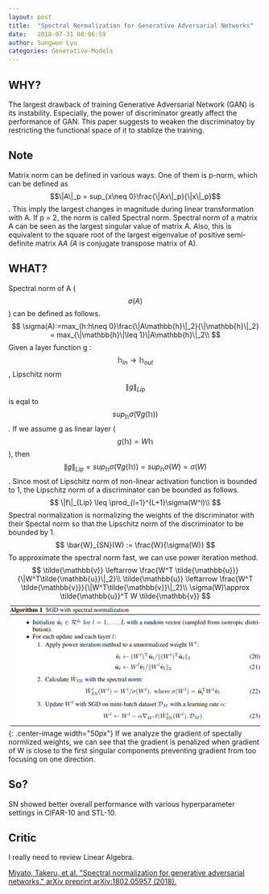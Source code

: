 ```yaml
---
layout: post
title:  "Spectral Normalization for Generative Adversarial Networks"
date:   2018-07-31 08:06:59
author: Sungwon Lyu
categories: Generative-Models
---
```


## WHY? 
The largest drawback of training Generative Adversarial Network (GAN) is its instability. Especially, the power of discriminator greatly affect the performance of GAN. This paper suggests to weaken the discriminatoy by restricting the functional space of it to stablize the training. 

## Note
Matrix norm can be defined in various ways. One of them is p-norm, which can be defined as $$\|A\|_p = sup_{x\neq 0}\frac{\|Ax\|_p}{\|x\|_p}$$. This imply the largest changes in magnitude during linear transformation with A. If p = 2, the norm is called Spectral norm. Spectral norm of a matrix A can be seen as the largest singular value of matrix A. Also, this is equivalent to the square root of the largest eigenvalue of positive semi-definite matrix A*A (A* is conjugate transpose matrix of A).

## WHAT?
Spectral norm of A ($$\sigma(A)$$) can be defined as follows.
$$
\sigma(A):=max_{h:h\neq 0}\frac{\|A\mathbb{h}\|_2}{\|\mathbb{h}\|_2} = max_{\|\mathbb{h}\|\leq 1}\|A\mathbb{h}\|_2\\
$$
Given a layer function g : $$\mathbb{h}_{in} \rightarrow \mathbb{h}_{out}$$, Lipschitz norm $$\|g\|_{Lip}$$ is eqal to $$sup_{\mathbb{h}}\sigma(\nabla g(\mathbb{h}))$$. If we assume g as linear layer ($$g(\mathbb{h})=W\mathbb{h}$$), then $$\|g\|_{Lip} = sup_{\mathbb{h}}\sigma(\nabla g(\mathbb{h})) = sup_{\mathbb{h}}\sigma(W) = \sigma(W)$$. Since most of Lipschitz norm of non-linear activation function is bounded to 1, the Lipschitz norm of a discriminator can be bounded as follows. 
$$
\|f\|_{Lip} \leq \prod_{l=1}^{L+1}\sigma(W^l)\\
$$
Spectral normalization is normalizing the weights of the discriminator with their Spectal norm so that the Lipschitz norm of the discriminator to be bounded by 1. 
$$
\bar{W}_{SN}(W) := \frac{W}{\sigma(W)}
$$
To approximate the spectral norm fast, we can use power iteration method.
$$
\tilde{\mathbb{v}} \leftarrow \frac{W^T \tilde{\mathbb{u}}}{\|W^T\tilde{\mathbb{u}}\|_2}\\
\tilde{\mathbb{u}} \leftarrow \frac{W^T \tilde{\mathbb{v}}}{\|W^T\tilde{\mathbb{v}}\|_2}\\
\sigma(W)\approx \tilde{\mathbb{u}}^T W \tilde{\mathbb{v}}
$$
![image](/assets/images/sgan.png){: .center-image width="50px"}
If we analyze the gradient of spectally normlized weights, we can see that the gradient is penalized when gradient of W is close to the first singular components preventing gradient from too focusing on one direction. 

## So?
SN showed better overall performance with various hyperparameter settings in CIFAR-10 and STL-10.

## Critic
I really need to review Linear Algebra.

[Miyato, Takeru, et al. "Spectral normalization for generative adversarial networks." arXiv preprint arXiv:1802.05957 (2018).](https://arxiv.org/abs/1802.05957)